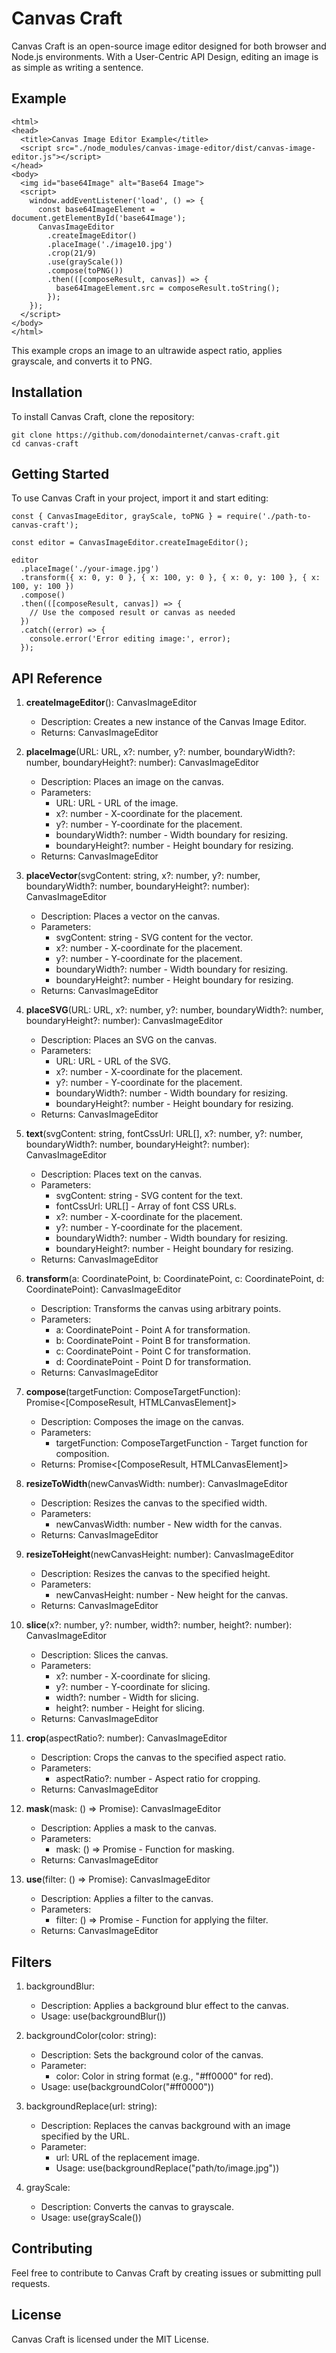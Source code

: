 # Canvas Craft

Canvas Craft is an open-source image editor designed for both browser and Node.js environments. With a User-Centric API Design, editing an image is as simple as writing a sentence.

## Example
```
<html>
<head>
  <title>Canvas Image Editor Example</title>
  <script src="./node_modules/canvas-image-editor/dist/canvas-image-editor.js"></script>
</head>
<body>
  <img id="base64Image" alt="Base64 Image">
  <script>
    window.addEventListener('load', () => {
      const base64ImageElement = document.getElementById('base64Image');
      CanvasImageEditor
        .createImageEditor()
        .placeImage('./image10.jpg')
        .crop(21/9)
        .use(grayScale())
        .compose(toPNG())
        .then(([composeResult, canvas]) => {
          base64ImageElement.src = composeResult.toString();
        });
    });
  </script>
</body>
</html>
```
This example crops an image to an ultrawide aspect ratio, applies grayscale, and converts it to PNG.

## Installation
To install Canvas Craft, clone the repository:
```
git clone https://github.com/donodainternet/canvas-craft.git
cd canvas-craft
```

## Getting Started
To use Canvas Craft in your project, import it and start editing:
```
const { CanvasImageEditor, grayScale, toPNG } = require('./path-to-canvas-craft');

const editor = CanvasImageEditor.createImageEditor();

editor
  .placeImage('./your-image.jpg')
  .transform({ x: 0, y: 0 }, { x: 100, y: 0 }, { x: 0, y: 100 }, { x: 100, y: 100 })
  .compose()
  .then(([composeResult, canvas]) => {
    // Use the composed result or canvas as needed
  })
  .catch((error) => {
    console.error('Error editing image:', error);
  });
```
## API Reference
1. **createImageEditor**(): CanvasImageEditor
    - Description: Creates a new instance of the Canvas Image Editor.
    - Returns: CanvasImageEditor

2. **placeImage**(URL: URL, x?: number, y?: number, boundaryWidth?: number, boundaryHeight?: number): CanvasImageEditor
    - Description: Places an image on the canvas.
    - Parameters:
      - URL: URL - URL of the image.
      - x?: number - X-coordinate for the placement.
      - y?: number - Y-coordinate for the placement.
      - boundaryWidth?: number - Width boundary for resizing.
      - boundaryHeight?: number - Height boundary for resizing.
    - Returns: CanvasImageEditor

3. **placeVector**(svgContent: string, x?: number, y?: number, boundaryWidth?: number, boundaryHeight?: number): CanvasImageEditor
    - Description: Places a vector on the canvas.
    - Parameters:
      - svgContent: string - SVG content for the vector.
      - x?: number - X-coordinate for the placement.
      - y?: number - Y-coordinate for the placement.
      - boundaryWidth?: number - Width boundary for resizing.
      - boundaryHeight?: number - Height boundary for resizing.
    - Returns: CanvasImageEditor
      
4. **placeSVG**(URL: URL, x?: number, y?: number, boundaryWidth?: number, boundaryHeight?: number): CanvasImageEditor
    - Description: Places an SVG on the canvas.
    - Parameters:
      - URL: URL - URL of the SVG.
      - x?: number - X-coordinate for the placement.
      - y?: number - Y-coordinate for the placement.
      - boundaryWidth?: number - Width boundary for resizing.
      - boundaryHeight?: number - Height boundary for resizing.
    - Returns: CanvasImageEditor

5. **text**(svgContent: string, fontCssUrl: URL[], x?: number, y?: number, boundaryWidth?: number, boundaryHeight?: number): CanvasImageEditor
    - Description: Places text on the canvas.
    - Parameters:
      - svgContent: string - SVG content for the text.
      - fontCssUrl: URL[] - Array of font CSS URLs.
      - x?: number - X-coordinate for the placement.
      - y?: number - Y-coordinate for the placement.
      - boundaryWidth?: number - Width boundary for resizing.
      - boundaryHeight?: number - Height boundary for resizing.
    - Returns: CanvasImageEditor

6. **transform**(a: CoordinatePoint, b: CoordinatePoint, c: CoordinatePoint, d: CoordinatePoint): CanvasImageEditor
    - Description: Transforms the canvas using arbitrary points.
    - Parameters:
      - a: CoordinatePoint - Point A for transformation.
      - b: CoordinatePoint - Point B for transformation.
      - c: CoordinatePoint - Point C for transformation.
      - d: CoordinatePoint - Point D for transformation.
    - Returns: CanvasImageEditor

7. **compose**(targetFunction: ComposeTargetFunction): Promise<[ComposeResult, HTMLCanvasElement]>
    - Description: Composes the image on the canvas.
    - Parameters:
      - targetFunction: ComposeTargetFunction - Target function for composition.
   - Returns: Promise<[ComposeResult, HTMLCanvasElement]>

8. **resizeToWidth**(newCanvasWidth: number): CanvasImageEditor
    - Description: Resizes the canvas to the specified width.
    - Parameters:
      - newCanvasWidth: number - New width for the canvas.
    - Returns: CanvasImageEditor

9. **resizeToHeight**(newCanvasHeight: number): CanvasImageEditor
    - Description: Resizes the canvas to the specified height.
    - Parameters:
      - newCanvasHeight: number - New height for the canvas.
    - Returns: CanvasImageEditor

10. **slice**(x?: number, y?: number, width?: number, height?: number): CanvasImageEditor
    - Description: Slices the canvas.
    - Parameters:
      - x?: number - X-coordinate for slicing.
      - y?: number - Y-coordinate for slicing.
      - width?: number - Width for slicing.
      - height?: number - Height for slicing.
    - Returns: CanvasImageEditor

11. **crop**(aspectRatio?: number): CanvasImageEditor
    - Description: Crops the canvas to the specified aspect ratio.
    - Parameters:
      - aspectRatio?: number - Aspect ratio for cropping.
    - Returns: CanvasImageEditor

12. **mask**(mask: () => Promise<void>): CanvasImageEditor
    - Description: Applies a mask to the canvas.
    - Parameters:
      - mask: () => Promise<void> - Function for masking.
    - Returns: CanvasImageEditor

13. **use**(filter: () => Promise<void>): CanvasImageEditor
    - Description: Applies a filter to the canvas.
    - Parameters:
      - filter: () => Promise<void> - Function for applying the filter.
    - Returns: CanvasImageEditor

## Filters
1. backgroundBlur:
    - Description: Applies a background blur effect to the canvas.
    - Usage: use(backgroundBlur())

2. backgroundColor(color: string):
    - Description: Sets the background color of the canvas.
    - Parameter:
      - color: Color in string format (e.g., "#ff0000" for red).
    - Usage: use(backgroundColor("#ff0000"))

3. backgroundReplace(url: string):
    - Description: Replaces the canvas background with an image specified by the URL.
    - Parameter:
      - url: URL of the replacement image.
      - Usage: use(backgroundReplace("path/to/image.jpg"))

4. grayScale:
    - Description: Converts the canvas to grayscale.
    - Usage: use(grayScale())
  

## Contributing
Feel free to contribute to Canvas Craft by creating issues or submitting pull requests.

## License
Canvas Craft is licensed under the MIT License.
